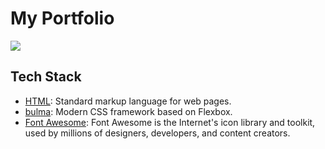 # My Portfolio

![](https://user-images.githubusercontent.com/65143821/235398170-fdcbe2a5-a1fc-4fdd-be1b-5175d490bd68.png)

## Tech Stack

- [HTML](https://developer.mozilla.org/en-US/docs/Web/HTML): Standard markup language for web pages.
- [bulma](https://github.com/jgthms/bulma): Modern CSS framework based on Flexbox.
- [Font Awesome](https://fontawesome.com/): Font Awesome is the Internet's icon library and toolkit, used by millions of designers, developers, and content creators.

